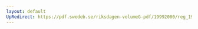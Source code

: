 ```yaml
---
layout: default
UpRedirect: https://pdf.swedeb.se/riksdagen-volumeG-pdf/19992000/reg_19992000/reg_19992000_0478.pdf
---
```

